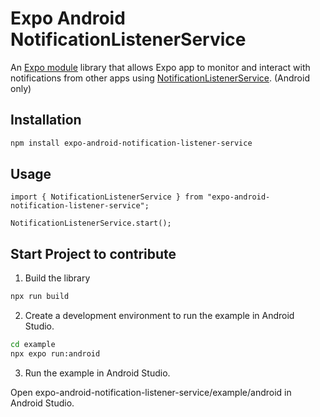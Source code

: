 # Expo Android NotificationListenerService

An [Expo module](https://docs.expo.dev/modules/overview/) library that allows Expo app to monitor and interact with notifications from other apps using [NotificationListenerService](https://developer.android.com/reference/android/service/notification/NotificationListenerService). (Android only)

## Installation

```bash
npm install expo-android-notification-listener-service
```

## Usage

```tsx
import { NotificationListenerService } from "expo-android-notification-listener-service";

NotificationListenerService.start();
```

## Start Project to contribute

1. Build the library

```bash
npx run build
```

2. Create a development environment to run the example in Android Studio.

```bash
cd example
npx expo run:android
```

3. Run the example in Android Studio.

Open expo-android-notification-listener-service/example/android in Android Studio.
